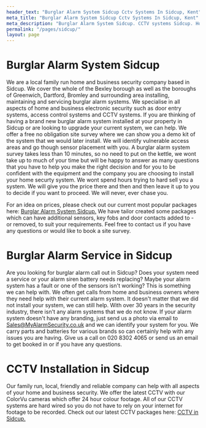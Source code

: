 ```yaml
---
header_text: "Burglar Alarm System Sidcup Cctv Systems In Sidcup, Kent"
meta_title: "Burglar Alarm System Sidcup Cctv Systems In Sidcup, Kent"
meta_description: "Burglar Alarm System Sidcup. CCTV systems Sidcup. Home Security Systems, Burglar Alarm Service Alarm Battery Sidcup. Alarm Company Near Me Sidcup 020 8302 4065."
permalink: "/pages/sidcup/"
layout: page
---
```


# Burglar Alarm System Sidcup 

We are a local family run home and business security company based in Sidcup. We cover the whole of the Bexley borough as well as the boroughs of Greenwich, Dartford, Bromley and surrounding area installing, maintaining and servicing burglar alarm systems. We specialise in all aspects of home and business electronic security such as door entry systems, access control systems and CCTV systems. If you are thinking of having a brand new burglar alarm system installed at your property in Sidcup or are looking to upgrade your current system, we can help. We offer a free no obligation site survey where we can show you a demo kit of the system that we would later install. We will identify vulnerable access areas and go though sensor placement with you. A burglar alarm system survey takes less than 10 minutes, so no need to put on the kettle, we wont take up to much of your time but will be happy to answer as many questions that you have to help you make the right decision and for you to be confident with the equipment and the company you are choosing to install your home securty system. We wont spend hours trying to hard sell you a system. We will give you the price there and then and then leave it up to you to decide if you want to proceed. We will never, ever chase you.

For an idea on prices, please check out our current most popular packages here: [Burglar Alarm System Sidcup.](../categories/burglar-alarms.php.html) We have tailor created some packages which can have additional sensors, key fobs and door contacts added to - or removed, to suit your requirements. Feel free to contact us if you have any questions or would like to book a site survey.

# Burglar Alarm Service in Sidcup 

Are you looking for burglar alarm call out in Sidcup? Does your system need a service or your alarm siren battery needs replacing? Maybe your alarm system has a fault or one of the sensors isn\'t working? This is something we can help with. We often get calls from home and business owners where they need help with their current alarm system. It doesn\'t matter that we did not install your system, we can still help. With over 30 years in the security industry, there isn\'t any alarm systems that we do not know. If your alarm system doesn\'t have any branding, just send us a photo via email to <Sales@MyAlarmSecurity.co.uk> and we can identify your system for you. We carry parts and batteries for various brands so can certainly help with any issues you are having. Give us a call on 020 8302 4065 or send us an email to get booked in or if you have any questions.

# CCTV Installation in Sidcup 

Our family run, local, friendly and reliable company can help with all aspects of your home and business security. We offer the latest CCTV with our ColorVu cameras which offer 24 hour colour footage. All of our CCTV systems are hard wired so you do not have to rely on your internet for footage to be recorded. Check out our latest CCTV packages here: [CCTV in Sidcup.](../categories/cctv.php.html)

#
